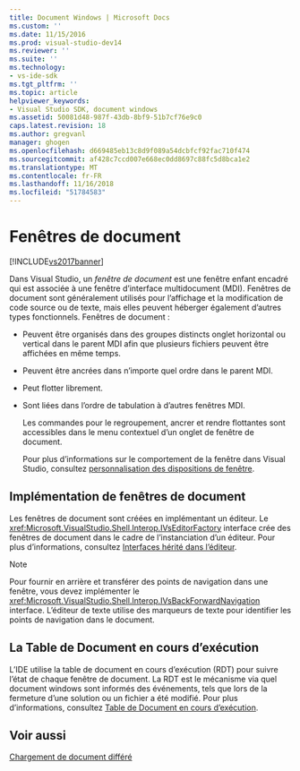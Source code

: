 ```yaml
---
title: Document Windows | Microsoft Docs
ms.custom: ''
ms.date: 11/15/2016
ms.prod: visual-studio-dev14
ms.reviewer: ''
ms.suite: ''
ms.technology:
- vs-ide-sdk
ms.tgt_pltfrm: ''
ms.topic: article
helpviewer_keywords:
- Visual Studio SDK, document windows
ms.assetid: 50081d48-987f-43db-8bf9-51b7cf76e9c0
caps.latest.revision: 18
ms.author: gregvanl
manager: ghogen
ms.openlocfilehash: d669485eb13c8d9f089a54dcbfcf92fac710f474
ms.sourcegitcommit: af428c7ccd007e668ec0dd8697c88fc5d8bca1e2
ms.translationtype: MT
ms.contentlocale: fr-FR
ms.lasthandoff: 11/16/2018
ms.locfileid: "51784583"
---
```

# <a name="document-windows"></a>Fenêtres de document
[!INCLUDE[vs2017banner](../../includes/vs2017banner.md)]

Dans Visual Studio, un *fenêtre de document* est une fenêtre enfant encadré qui est associée à une fenêtre d’interface multidocument (MDI). Fenêtres de document sont généralement utilisés pour l’affichage et la modification de code source ou de texte, mais elles peuvent héberger également d’autres types fonctionnels. Fenêtres de document :  
  
- Peuvent être organisés dans des groupes distincts onglet horizontal ou vertical dans le parent MDI afin que plusieurs fichiers peuvent être affichées en même temps.  
  
- Peuvent être ancrées dans n’importe quel ordre dans le parent MDI.  
  
- Peut flotter librement.  
  
- Sont liées dans l’ordre de tabulation à d’autres fenêtres MDI.  
  
  Les commandes pour le regroupement, ancrer et rendre flottantes sont accessibles dans le menu contextuel d’un onglet de fenêtre de document.  
  
  Pour plus d’informations sur le comportement de la fenêtre dans Visual Studio, consultez [personnalisation des dispositions de fenêtre](../../ide/customizing-window-layouts-in-visual-studio.md).  
  
## <a name="document-window-implementation"></a>Implémentation de fenêtres de document  
 Les fenêtres de document sont créées en implémentant un éditeur. Le <xref:Microsoft.VisualStudio.Shell.Interop.IVsEditorFactory> interface crée des fenêtres de document dans le cadre de l’instanciation d’un éditeur. Pour plus d’informations, consultez [Interfaces hérité dans l’éditeur](../../extensibility/legacy-interfaces-in-the-editor.md).  
  
> [!NOTE]
>  Pour fournir en arrière et transférer des points de navigation dans une fenêtre, vous devez implémenter le <xref:Microsoft.VisualStudio.Shell.Interop.IVsBackForwardNavigation> interface. L’éditeur de texte utilise des marqueurs de texte pour identifier les points de navigation dans le document.  
  
## <a name="the-running-document-table"></a>La Table de Document en cours d’exécution  
 L’IDE utilise la table de document en cours d’exécution (RDT) pour suivre l’état de chaque fenêtre de document. La RDT est le mécanisme via quel document windows sont informés des événements, tels que lors de la fermeture d’une solution ou un fichier a été modifié. Pour plus d’informations, consultez [Table de Document en cours d’exécution](../../extensibility/internals/running-document-table.md).  
  
## <a name="see-also"></a>Voir aussi  
 [Chargement de document différé](../../extensibility/internals/delayed-document-loading.md)

